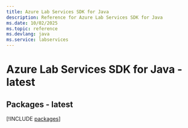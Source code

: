 ```yaml
---
title: Azure Lab Services SDK for Java
description: Reference for Azure Lab Services SDK for Java
ms.date: 10/02/2025
ms.topic: reference
ms.devlang: java
ms.service: labservices
---
```

# Azure Lab Services SDK for Java - latest
## Packages - latest
[!INCLUDE [packages](lab-services-index.md)]
